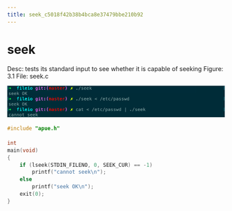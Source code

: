 ```yaml
---
title: seek_c5018f42b38b4bca8e37479bbe210b92
---
```


# seek

Desc: tests its standard input to see whether it is capable of seeking
Figure: 3.1
File: seek.c

![seek%20c5018f42b38b4bca8e37479bbe210b92/untitled](assets/920010dab123239449bb68ed4db074a9.png)

```c
#include "apue.h"

int
main(void)
{
    if (lseek(STDIN_FILENO, 0, SEEK_CUR) == -1)
        printf("cannot seek\n");
    else
        printf("seek OK\n");
    exit(0);
}
```